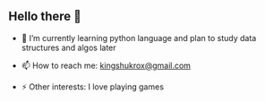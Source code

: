 ## Hello there 👋

<!-- - 🔭 I’m currently working on -->
- 🌱 I’m currently learning python language and plan to study data structures and algos later
<!--- 👯 I’m looking to collaborate on ...-->
<!--- 🤔 I’m looking for help with ...-->
<!--- 💬 Ask me about ...-->
- 📫 How to reach me: kingshukrox@gmail.com
<!--- 😄 Pronouns: ...-->
- ⚡ Other interests: I love playing games
